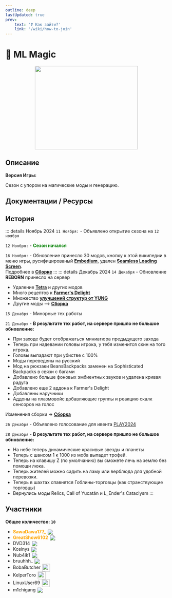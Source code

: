 ```yaml
---
outline: deep
lastUpdated: true
prev: 
    text: '❓ Как зайти?'
    link: '/wiki/how-to-join'
---
```


# 🔮 ML Magic

<img src="/WIKI/ML-Magic/demo_img_1.png" style="display: inline; vertical-align: middle; display: block; margin-left: auto; margin-right: auto; width: 320px; height: 260px;" /> 


## Описание
**Версия Игры:** <Badge type="info" text="1.20.1 Forge" />

Сезон с упором на магические моды и генерацию.

## Документации / Ресурсы

<Links :items="[
    { 
        name: 'Сборка', 
        link: 'ml-magic/modpack', 
        icon: 'solar:box-bold-duotone',
        color: '#868dcc'
    },
    { 
        name: 'Arts & Crafts', 
        link: 'ml-magic/artsncrafts', 
        icon: 'solar:pallete-2-bold-duotone',
        color: '#868dcc'
    },
    { 
        name: 'Etched', 
        link: 'ml-magic/etched', 
        icon: 'solar:play-circle-bold-duotone',
        color: '#868dcc'
    }
  ]"
/>

## История

::: details Ноябрь 2024
`11 Ноября:` - Объявлено открытие сезона на `12 ноября`

`12 Ноября:` - **<span style="color: green;">Сезон начался</span>**

`16 Ноября:` - Обновление принесло 30 модов, кнопку к этой википедии в меню игры, русифицированый **[Embedium](https://www.curseforge.com/minecraft/mc-mods/embeddium)**, удален **[Seamless Loading Screen](https://www.curseforge.com/minecraft/mc-mods/seamless-loading-screen-forge)**. <br/>
Подробнее в **[Сборке](ml-magic/modpack)**
:::
::: details Декабрь 2024 
`14 Декабря` - Обновление **REBORN** принесло на сервер 
- Удаление **[Tetra](https://www.curseforge.com/minecraft/mc-mods/tetra)** и других модов 
- Много рецептов к **[Farmer's Delight](ml-magic/modpack#farmer-s-delight)** 
- Множество **[улучшений структур от YUNG](ml-magic/modpack#yung-s-better)** 
- Другие моды --> **[Сборка](ml-magic/modpack)** <br/>  

`15 Декабря` - Минорные тех работы 

`21 Декабря` - **В результате тех работ, на сервере пришло не большое обновление:**
- При заходе будет отображаться миниатюра предыдущего захода
- Теперь при надевании головы игрока, у тебя изменится скин на того игрока.
- Головы выпадают при убистве с 100%
- Моды переведены на русский 
- Мод на рюкзаки BeansBackpacks заменен на Sophisticated Backpacks в связи с багами
- Добавлено больше фоновых эмбиентных звуков и удалена кривая радуга
- Добавлено еще 2 аддона к Farmer's Delight
- Добавлены наручники
- Аддоны на плазмовойс добавляющие группы и реакцию скалк сенсоров на голос

Изменения сборки -> **[Сборка](ml-magic/modpack)**<br/> 

`26 Декабря` - Объявлено голосование для ивента [PLAY2024](/wiki/play/play24) 

`28 Декабря` - **В результате тех работ, на сервере пришло не большое обновление:**
- На небе теперь динамические красивые звезды и планеты
- Теперь с шансом 1 к 1000 из моба выпадет трофей. 
- Теперь на клавишу Z (по умолчанию) вы сможете лечь на землю без помощи люка.
- Теперь жителей можно садить на ламу или верблюда для удобной перевозки.
- Теперь в шахтах спавнятся Гоблины-торговцы (как странствующие торговцы)
- Вернулись моды Relics, Call of Yucatán и L_Ender's Cataclysm
:::



 
## Участники
**Общее количество: `10`**

- **<span style="color: orange;">SawaDawa177_</span>** <img src="https://api.mineatar.io/face/0c81442c240b4087851ff50f3d8fd589?scale=3" style="display: inline; margin: 0 2px; vertical-align: middle;" />
- **<span style="color: orange;">GreatShow6102</span>** <img src="https://api.mineatar.io/face/ceb1b631-d2ff-4166-8458-e4c8498e1248?scale=3" style="display: inline; margin: 0 2px; vertical-align: middle;" />
- DVD314 <img src="https://api.mineatar.io/face/9806b0b5-baa2-48c6-b70e-64af239a78eb?scale=3" style="display: inline; margin: 0 2px; vertical-align: middle;" />
- Kosinys <img src="https://api.mineatar.io/face/58650faf-08ae-438a-a1ce-ec99ba38c4e6?scale=3" style="display: inline; margin: 0 2px; vertical-align: middle;" />
- Nub4ik1  <img src="https://api.mineatar.io/face/d2b496f0-c2b0-4849-8dee-a6bda731a7eb?scale=3" style="display: inline; margin: 0 2px; vertical-align: middle;" />
- bruuhhh_ <img src="https://api.mineatar.io/face/45e529c8-4a8e-44eb-b02c-5b99e41a9d1c?scale=3" style="display: inline; margin: 0 2px; vertical-align: middle;" />
- BobaButcher <img src="/minecraft/playerHeads/steveHead.png" style="display: inline; margin: 0 2px; vertical-align: middle;" width="24" height="24"/>
- KelperToro <img src="/minecraft/playerHeads/steveHead.png" style="display: inline; margin: 0 2px; vertical-align: middle;" width="24" height="24"/>
- LinuxUser69 <img src="/minecraft/playerHeads/steveHead.png" style="display: inline; margin: 0 2px; vertical-align: middle;" width="24" height="24"/>
- m1chigang <img src="https://api.mineatar.io/face/566bac65-6941-4454-9d50-7a4339fc433a?scale=3" style="display: inline; margin: 0 2px; vertical-align: middle;" />